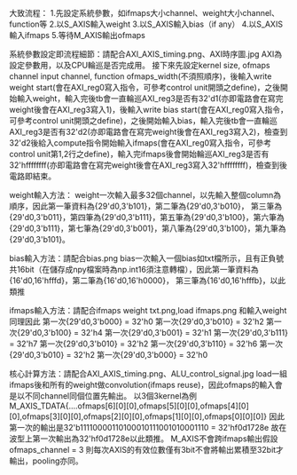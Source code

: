 大致流程：
    1.先設定系統參數，如ifmaps大小channel、weight大小channel、function等
    2.以S_AXIS輸入weight
    3.以S_AXIS輸入bias（if any）
    4.以S_AXIS輸入ifmaps
    5.等待M_AXIS輸出ofmaps

系統參數設定即流程細節：請配合AXI_AXIS_timing.png、AXI時序圖.jpg
    AXI為設定參數用，以及CPU輪巡是否完成用。
    接下來先設定kernel size, ofmaps channel input channel, function ofmaps_width(不須照順序)，後輸入write weight start(會在AXI_reg0寫入指令，可參考control unit開頭之define)，之後開始輸入weight，輸入完後tb會一直輪巡AXI_reg3是否有32'd1(亦即電路會在寫完weight後會在AXI_reg3寫入1)，後輸入write bias start(會在AXI_reg0寫入指令，可參考control unit開頭之define)，之後開始輸入bias，輸入完後tb會一直輪巡AXI_reg3是否有32'd2(亦即電路會在寫完weight後會在AXI_reg3寫入2)，檢查到32'd2後給入compute指令開始輸入ifmaps(會在AXI_reg0寫入指令，可參考control unit第1,2行之define)，輸入完ifmaps後會開始輪巡AXI_reg3是否有32'hffffffff(亦即電路會在寫完weight後會在AXI_reg3寫入32'hffffffff)，檢查到後電路即結束。


weight輸入方法：
    weight一次輸入最多32個channel，以先輸入整個column為順序，因此第一筆資料為{29'd0,3'b101}，第二筆為{29'd0,3'b010}，
    第三筆為{29'd0,3'b011}，第四筆為{29'd0,3'b111}，第五筆為{29'd0,3'b100}，第六筆為{29'd0,3'b111}，第七筆為{29'd0,3'b001}，第八筆為{29'd0,3'b100}，第九筆為{29'd0,3'b101}。

bias輸入方法：請配合bias.png
    bias一次輸入一個bias如txt檔所示，且有正負號共16bit（在儲存成npy檔案時為np.int16須注意轉檔），因此第一筆資料為{16'd0,16'hfffd}，第二筆為{16'd0,16'h0000}，
    第三筆為{16'd0,16'hfffb}，以此類推

ifmaps輸入方法：請配合ifmaps weight txt.png,load ifmaps.png
    和輸入weight同理因此
        第一次{29'd0,3'b000} = 32'h0
        第一次{29'd0,3'b010} = 32'h2
        第一次{29'd0,3'b100} = 32'h4
        第一次{29'd0,3'b001} = 32'h1
        第一次{29'd0,3'b111} = 32'h7
        第一次{29'd0,3'b010} = 32'h2
        第一次{29'd0,3'b110} = 32'h6
        第一次{29'd0,3'b010} = 32'h2
        第一次{29'd0,3'b000} = 32'h0
        

核心計算方法：請配合AXI_AXIS_timing.png、ALU_control_signal.jpg
    load一組ifmaps後和所有的weight做convolution(ifmaps reuse)，因此ofmaps的輸入會是以不同channel同個位置先輸出。
    以3個3kernel為例M_AXIS_TDATA{....ofmaps[6][0][0],ofmaps[5][0][0],ofmaps[4][0][0],ofmaps[3][0][0],ofmaps[2][0][0],ofmaps[1][0][0],ofmaps[0][0][0]}
    因此第一次的輸出是32'b11110000110100010111001010001110 = 32'hf0d1728e
    故在波型上第一次輸出為32'hf0d1728e以此類推。
    M_AXIS不會跨ifmaps輸出假設ofmaps_channel = 3 則每次AXIS的有效位數僅有3bit不會將輸出累積至32bit才輸出，pooling亦同。
